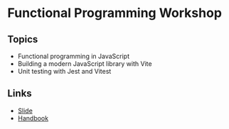 # Functional Programming Workshop

## Topics

- Functional programming in JavaScript
- Building a modern JavaScript library with Vite
- Unit testing with Jest and Vitest

## Links

- [Slide](https://docs.google.com/presentation/d/14Navycm3I2oFvE0DdUNzVtvLhRRs1BM_V2xTy_azRt0/edit?usp=sharing)
- [Handbook](https://memochou1993.github.io/functional-programming-workshop/)
